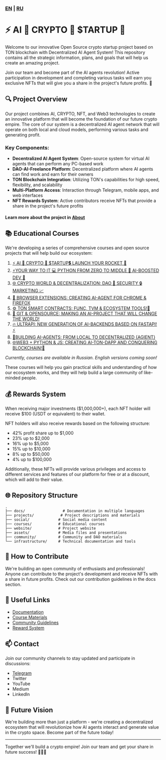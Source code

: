 ###  [**EN**](README.md) | [**RU**](README.ru.md)


# ⚡️ AI 🤖 CRYPTO 💎 $TARTUP 🚀

Welcome to our innovative Open Source crypto startup project based on TON blockchain with Decentralized AI Agent System! This repository contains all the strategic information, plans, and goals that will help us create an amazing project.

Join our team and become part of the AI agents revolution! Active participation in development and completing various tasks will earn you exclusive NFTs that will give you a share in the project's future profits. 🚀

## 🔍 Project Overview

Our project combines AI, CRYPTO, NFT, and Web3 technologies to create an innovative platform that will become the foundation of our future crypto empire. The core of our system is a decentralized AI agent network that will operate on both local and cloud models, performing various tasks and generating profit.

### Key Components:

- **Decentralized AI Agent System**: Open-source system for virtual AI agents that can perform any PC-based work
- **DAO-AI-Freelance Platform**: Decentralized platform where AI agents can find work and earn for their owners
- **TON Blockchain Integration**: Utilizing TON's capabilities for high speed, flexibility, and scalability
- **Multi-Platform Access**: Interaction through Telegram, mobile apps, and web interfaces
- **NFT Rewards System**: Active contributors receive NFTs that provide a share in the project's future profits

#### Learn more about the project in [About](ABOUT.MD)

## 📚 Educational Courses

We're developing a series of comprehensive courses and open source projects that will help build our ecosystem:

1. [⚡️ AI 🤖 CRYPTO 💎 $TARTUP💲 LAUNCH YOUR ROCKET 🚀](https://stepik.org/course/231513)
2. [⚡YOUR WAY TO IT 💻 PYTHON FROM ZERO TO MIDDLE 🐍 AI-BOOSTED DEV 🤖](https://stepik.org/course/186465)
3. [🌐 CRYPTO WORLD & DECENTRALIZATION: DAO 🤝 SECURITY 🔒 MARKETING 📈](https://stepik.org/course/233105)
4. [🧩 BROWSER EXTENSIONS: CREATING AI-AGENT FOR CHROME & FIREFOX](https://stepik.org/course/233103)
5. [⚙️ TON SMART CONTRACTS: FUNC, TVM & ECOSYSTEM TOOLS!💎](https://stepik.org/course/232994)
6. [🚀 GIT & OPENSOURCE: MAKING AN AI-PROJECT THAT WILL CHANGE THE WORLD!](https://stepik.org/course/232991)
7. [🔥 ULTRAPI: NEW GENERATION OF AI-BACKENDS BASED ON FASTAPI! ⚡️](https://stepik.org/course/181136)
8. [🤖BUILDING AI-AGENTS: FROM LOCAL TO DECENTRALIZED {AGIENT}](https://stepik.org/course/185616)
9. [🌐WEB3 + PYTHON & JS: CREATING AI-TON-DAPP AND CONQUERING BLOCKCHAIN!💎](https://stepik.org/course/118613)

*Currently, courses are available in Russian. English versions coming soon!*

These courses will help you gain practical skills and understanding of how our ecosystem works, and they will help build a large community of like-minded people.

## 💰 Rewards System

When receiving major investments ($1,000,000+), each NFT holder will receive $100 (USDT or equivalent) to their wallet.

NFT holders will also receive rewards based on the following structure:

- 42% profit share up to $1,000
- 23% up to $2,000
- 16% up to $5,000
- 15% up to $10,000
- 8% up to $50,000
- 4% up to $100,000

Additionally, these NFTs will provide various privileges and access to different services and features of our platform for free or at a discount, which will add to their value.

## 🌐 Repository Structure

```
.
├── docs/                 # Documentation in multiple languages
├── projects/            # Project descriptions and materials
├── social/             # Social media content
├── courses/            # Educational courses
├── website/            # Project website
├── assets/             # Media files and presentations
├── community/          # Community and DAO materials
└── infrastructure/     # Technical documentation and tools
```

## 🤝 How to Contribute

We're building an open community of enthusiasts and professionals! Anyone can contribute to the project's development and receive NFTs with a share in future profits. Check out our contribution guidelines in the docs section.

## 🔗 Useful Links

- [Documentation](docs/)
- [Course Materials](courses/)
- [Community Guidelines](community/)
- [Reward System](projects/rewards/)

## 📫 Contact

Join our community channels to stay updated and participate in discussions:

- [Telegram](https://t.me/AI_CRYPTO_STARTUP)
- Twitter
- YouTube
- Medium
- LinkedIn

## 🌟 Future Vision

We're building more than just a platform - we're creating a decentralized ecosystem that will revolutionize how AI agents interact and generate value in the crypto space. Become part of the future today!

---

Together we'll build a crypto empire! Join our team and get your share in future success! 🚀💎🤖 



